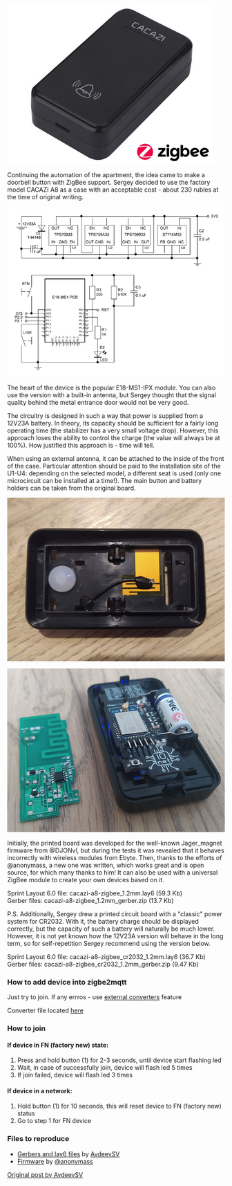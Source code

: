 
![](/images/cacazi-a8.jpg)

Continuing the automation of the apartment, the idea came to make a doorbell button with ZigBee support. Sergey decided to use the factory model CACAZI A8 as a case with an acceptable cost - about 230 rubles at the time of original writing.

![](/images/cacazi-a8-zigbee_scheme.jpg)

The heart of the device is the popular E18-MS1-IPX module. You can also use the version with a built-in antenna, but Sergey thought that the signal quality behind the metal entrance door would not be very good.

The circuitry is designed in such a way that power is supplied from a 12V23A battery. In theory, its capacity should be sufficient for a fairly long operating time (the stabilizer has a very small voltage drop). However, this approach loses the ability to control the charge (the value will always be at 100%). How justified this approach is - time will tell.

When using an external antenna, it can be attached to the inside of the front of the case. Particular attention should be paid to the installation site of the U1-U4: depending on the selected model, a different seat is used (only one microcircuit can be installed at a time!). The main button and battery holders can be taken from the original board.

![](/images/ywtetx8fium.jpg)

![](/images/img_20200619_153949.jpg)


Initially, the printed board was developed for the well-known Jager_magnet firmware from @DJONvl, but during the tests it was revealed that it behaves incorrectly with wireless modules from Ebyte. Then, thanks to the efforts of @anonymass, a new one was written, which works great and is open source, for which many thanks to him! It can also be used with a universal ZigBee module to create your own devices based on it.

Sprint Layout 6.0 file: cacazi-a8-zigbee_1.2mm.lay6 (59.3 Kb)  
Gerber files: cacazi-a8-zigbee_1.2mm_gerber.zip (13.7 Kb)  

P.S. Additionally, Sergey drew a printed circuit board with a "classic" power system for CR2032. With it, the battery charge should be displayed correctly, but the capacity of such a battery will naturally be much lower. However, it is not yet known how the 12V23A version will behave in the long term, so for self-repetition Sergey recommend using the version below.

Sprint Layout 6.0 file: cacazi-a8-zigbee_cr2032_1.2mm.lay6 (36.7 Kb)  
Gerber files: cacazi-a8-zigbee_cr2032_1.2mm_gerber.zip (9.47 Kb)


### How to add device into zigbe2mqtt
Just try to join. If any errros - use [external converters](https://www.zigbee2mqtt.io/information/configuration.html#external-converters-configuration) feature

Converter file located [here](https://github.com/diyruz/reed/blob/master/z2m-converter/DIYRuZ_Reed.js)


### How to join
#### If device in FN (factory new) state:
1. Press and hold button (1) for 2-3 seconds, until device start flashing led
2. Wait, in case of successfully join, device will flash led 5 times
3. If join failed, device will flash led 3 times

#### If device in a network:
1. Hold button (1) for 10 seconds, this will reset device to FN (factory new) status
2. Go to step 1 for FN device


### Files to reproduce
* [Gerbers and lay6 files](https://github.com/diyruz/reed/tree/master/hardware) by [AvdeevSV](https://io-net.ru/author/avdeevsv/)  
* [Firmware](https://github.com/diyruz/reed/releases) by [@anonymass](https://t.me/anonymass)  


[Original post by AvdeevSV](https://io-net.ru/knopka-dvernogo-zvonka-zigbee)  
